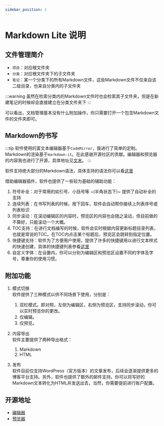 ```yaml
---
sidebar_position: 1
---
```


# Markdown Lite 说明

## 文件管理简介

- `项目`：对应根文件夹
- `分类`：对应根文件夹下的子文件夹
- `笔记`：某一个分类下的所有Markdown文件，这些Markdown文件不仅来自该二级目录，也来自分类内的子文件夹

:::warning
虽然在检索分类内的Markdown文件时也会检索其子文件夹，但是在新建笔记的时候却会直接建立在分类文件夹下
:::

可以看出，文档管理基本没有什么附加操作，你只需要打开一个包含Markdown文件的文件夹即可。

## Markdown的书写

:::tip
软件使用的富文本编辑器基于`CodeMirror`，我进行了简单的定制。Markdown的渲染基于`markdown-it`。在此感谢开源社区的贡献。编辑器和预览器的内容我也进行了开源，具体地址见[文末](#开源地址)。
:::

软件支持绝大部分的Markdown语法，具体支持的语法你可以看[这里](./acrmd/grammer.html)

借助编辑器插件，软件也提供了一些较为基础的辅助功能：

1. 符号补全：对于常用的如引号、小括号等 ~(半角状态下)~ 提供了自动补全的支持
2. 连续列表：在书写列表的时候，按下回车，软件会自动帮你接续上列表序号或列表标识
3. 同步滚动：在滚动编辑区的内容时，预览区的内容也会随之滚动，但目前做的不算好，只能滚动一个大概。
4. TOC支持：在进行文档编写的时候，软件会实时根据内容更新标题目录列表，也就是常说的TOC。在TOC内点击某个标题后，预览区会跳转到指定位置。
5. 快捷键支持：软件为了方便用户使用，提供了许多的快捷键用以进行文本样式的快速创建，具体的快捷键列表参看[这里](./shortcut.html)
6. 自定义字体：在设置内，你可以分别为编辑区和预览区设置不同的字体及字号，尊重你的使用习惯。

## 附加功能

1. 模式切换  
	软件提供了三种模式以供不同场景下使用，分别是：
	1. 双栏模式。即对照，左侧为编辑区，右侧为预览区，支持同步滚动，你可以实时预览你的更改。
	2. 仅编辑。
	3. 仅预览。

2. 内容导出  
	软件主要提供了两种导出格式：
    1. Markdown
    2. HTML
    
3. 发布  
    软件目前仅支持WordPress（官方版本）的文章发布，后续会逐渐提供更多的博客平台支持。另外，软件也提供了额外的邮件支持。你可以将写好的Markdown文本转化为HTML并发送出去，当然，你需要提前进行账户配置。

## 开源地址

- [编辑器](https://github.com/Richasy/Markdown-Lite-Editor)
- [预览器](https://github.com/Richasy/Markdown-Lite-Preview)